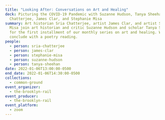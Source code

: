 ```yaml
---
title: "Looking After: Conversations on Art and Healing"
deck: Picturing the COVID-19 Pandemic with Suzanne Hudson, Tanya Sheehan, Sria
  Chatterjee, James Clar, and Stephanie Misa
summary: Art historian Sria Chatterjee, artist James Clar, and artist Stephanie
  Misa join art historian and critic Suzanne Hudson and scholar Tanya Sheehan
  for the first installment of our monthly series on art and healing. We
  conclude with a poetry reading.
people:
  - person: sria-chatterjee
  - person: james-clar
  - person: stephanie-misa
  - person: suzanne-hudson
  - person: tanya-sheehan
date: 2022-01-06T13:00:00-0500
end_date: 2022-01-06T14:30:00-0500
collections:
  - common-ground
event_organizer:
  - the-brooklyn-rail
event_producer:
  - the-brooklyn-rail
event_platform:
  - zoom
---
```

